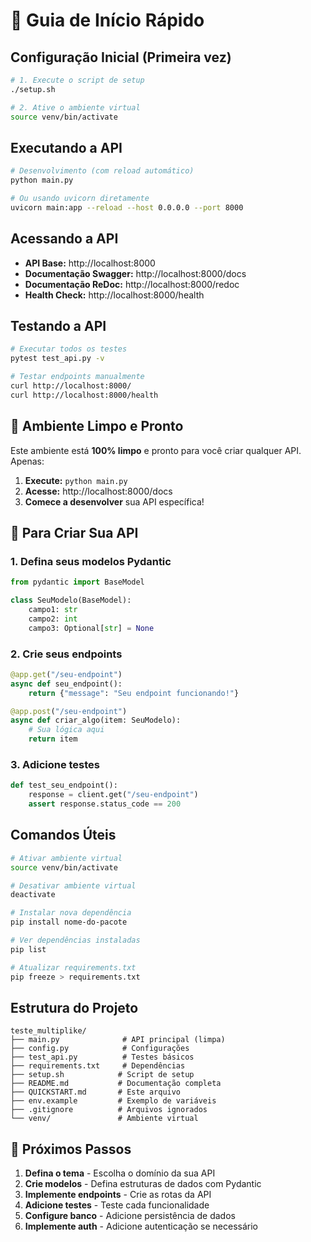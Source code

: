 # 🚀 Guia de Início Rápido

## Configuração Inicial (Primeira vez)

```bash
# 1. Execute o script de setup
./setup.sh

# 2. Ative o ambiente virtual
source venv/bin/activate
```

## Executando a API

```bash
# Desenvolvimento (com reload automático)
python main.py

# Ou usando uvicorn diretamente
uvicorn main:app --reload --host 0.0.0.0 --port 8000
```

## Acessando a API

- **API Base:** http://localhost:8000
- **Documentação Swagger:** http://localhost:8000/docs
- **Documentação ReDoc:** http://localhost:8000/redoc
- **Health Check:** http://localhost:8000/health

## Testando a API

```bash
# Executar todos os testes
pytest test_api.py -v

# Testar endpoints manualmente
curl http://localhost:8000/
curl http://localhost:8000/health
```

## 🎯 Ambiente Limpo e Pronto

Este ambiente está **100% limpo** e pronto para você criar qualquer API. Apenas:

1. **Execute:** `python main.py`
2. **Acesse:** http://localhost:8000/docs
3. **Comece a desenvolver** sua API específica!

## 📝 Para Criar Sua API

### 1. Defina seus modelos Pydantic
```python
from pydantic import BaseModel

class SeuModelo(BaseModel):
    campo1: str
    campo2: int
    campo3: Optional[str] = None
```

### 2. Crie seus endpoints
```python
@app.get("/seu-endpoint")
async def seu_endpoint():
    return {"message": "Seu endpoint funcionando!"}

@app.post("/seu-endpoint")
async def criar_algo(item: SeuModelo):
    # Sua lógica aqui
    return item
```

### 3. Adicione testes
```python
def test_seu_endpoint():
    response = client.get("/seu-endpoint")
    assert response.status_code == 200
```

## Comandos Úteis

```bash
# Ativar ambiente virtual
source venv/bin/activate

# Desativar ambiente virtual
deactivate

# Instalar nova dependência
pip install nome-do-pacote

# Ver dependências instaladas
pip list

# Atualizar requirements.txt
pip freeze > requirements.txt
```

## Estrutura do Projeto

```
teste_multiplike/
├── main.py              # API principal (limpa)
├── config.py            # Configurações
├── test_api.py          # Testes básicos
├── requirements.txt     # Dependências
├── setup.sh            # Script de setup
├── README.md           # Documentação completa
├── QUICKSTART.md       # Este arquivo
├── env.example         # Exemplo de variáveis
├── .gitignore          # Arquivos ignorados
└── venv/               # Ambiente virtual
```

## 🚀 Próximos Passos

1. **Defina o tema** - Escolha o domínio da sua API
2. **Crie modelos** - Defina estruturas de dados com Pydantic
3. **Implemente endpoints** - Crie as rotas da API
4. **Adicione testes** - Teste cada funcionalidade
5. **Configure banco** - Adicione persistência de dados
6. **Implemente auth** - Adicione autenticação se necessário
